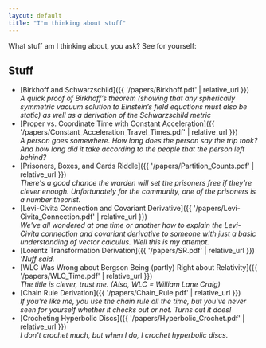 ```yaml
---
layout: default
title: "I'm thinking about stuff"
---
```



What stuff am I thinking about, you ask?  See for yourself:

## Stuff

- [Birkhoff and Schwarzschild]({{ '/papers/Birkhoff.pdf' | relative_url }})\
  *A quick proof of Birkhoff’s theorem (showing that any spherically symmetric vacuum solution to Einstein’s field equations must also be static) as well as a derivation of the Schwarzschild metric*
- [Proper vs. Coordinate Time with Constant Acceleration]({{ '/papers/Constant_Acceleration_Travel_Times.pdf' | relative_url }})\
  *A person goes somewhere.  How long does the person say the trip took?  And how long did it take according to the people that the person left behind?*
- [Prisoners, Boxes, and Cards Riddle]({{ '/papers/Partition_Counts.pdf' | relative_url }})\
  *There's a good chance the warden will set the prisoners free if they're clever enough.  Unfortunately for the community, one of the prisoners is a number theorist.*
- [Levi-Civita Connection and Covariant Derivative]({{ '/papers/Levi-Civita_Connection.pdf' | relative_url }})\
  *We've all wondered at one time or another how to explain the Levi-Civita connection and covariant derivative to someone with just a basic understanding of vector calculus.  Well this is my attempt.*
- [Lorentz Transformation Derivation]({{ '/papers/SR.pdf' | relative_url }})\
  *'Nuff said.*
- [WLC Was Wrong about Bergson Being (partly) Right about Relativity]({{ '/papers/WLC_Time.pdf' | relative_url }})\
  *The title is clever, trust me. (Also, WLC = William Lane Craig)*
- [Chain Rule Derivation]({{ '/papers/Chain_Rule.pdf' | relative_url }})\
  *If you're like me, you use the chain rule all the time, but you've never seen for yourself whether it checks out or not.  Turns out it does!*
- [Crocheting Hyperbolic Discs]({{ '/papers/Hyperbolic_Crochet.pdf' | relative_url }})\
  *I don't crochet much, but when I do, I crochet hyperbolic discs.*





